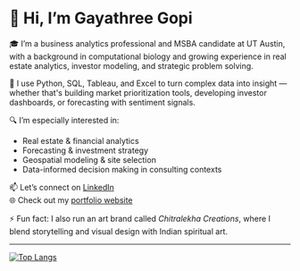 # 👋 Hi, I’m Gayathree Gopi

🎓 I’m a business analytics professional and MSBA candidate at UT Austin, with a background in computational biology and growing experience in real estate analytics, investor modeling, and strategic problem solving.

💼 I use Python, SQL, Tableau, and Excel to turn complex data into insight — whether that's building market prioritization tools, developing investor dashboards, or forecasting with sentiment signals.

🔍 I’m especially interested in:
- Real estate & financial analytics  
- Forecasting & investment strategy  
- Geospatial modeling & site selection  
- Data-informed decision making in consulting contexts

📫 Let’s connect on [LinkedIn](https://www.linkedin.com/in/gayathreegopi)  
🌐 Check out my [portfolio website](https://gayathreegopi.github.io)

⚡ Fun fact: I also run an art brand called *Chitralekha Creations*, where I blend storytelling and visual design with Indian spiritual art.

---

[![Top Langs](https://github-readme-stats.vercel.app/api/top-langs/?username=gayathreegopi&layout=compact)](https://github.com/gayathreegopi/github-readme-stats)

<!---
gayathreegopi/gayathreegopi is a ✨ special ✨ repository because its `README.md` (this file) appears on your GitHub profile.
You can click the Preview link to take a look at your changes.
--->
